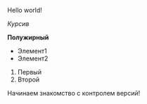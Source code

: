 Hello world!

*Курсив*

**Полужирный**

* Элемент1
* Элемент2

1. Первый
2. Второй

Начинаем знакомство с контролем версий!